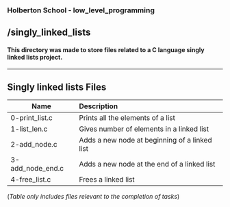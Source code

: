 ### Holberton School - low_level_programming 
## /singly_linked_lists
#### This directory was made to store files related to a C language singly linked lists project.
----------------------------------------------------------------------------------------------------------------
## Singly linked lists Files
| Name          | Description   |
| ------------- |:--------------|
| 0-print_list.c|Prints all the elements of a list|
| 1-list_len.c|Gives number of elements in a linked list|
| 2-add_node.c|Adds a new node at beginning of a linked list|
| 3-add_node_end.c|Adds a new node at the end of a linked list|
| 4-free_list.c| Frees a linked list|

(*Table only includes files relevant to the completion of tasks*)

